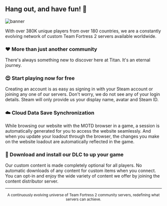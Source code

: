 
## Hang out, and have fun! 🎉
![banner](https://titan.tf/images/movienight2.png)

With over 380K unique players from over 180 countries, we are a constantly evolving network of custom Team Fortress 2 servers available worldwide.

### ❤️ More than just another community
There's always something new to discover here at Titan. It's an eternal journey.

### 😍 Start playing now for free
Creating an account is as easy as signing in with your Steam account or joining any one of our servers. Don't worry, we do not see any of your login details. Steam will only provide us your display name, avatar and Steam ID.

### ☁️ Cloud Data Save Synchronization
While browsing our website with the MOTD browser in a game, a session is automatically generated for you to access the website seamlessly. And when you update your loadout through the browser, the changes you make on the website loadout are automatically reflected in the game.

### 📂 Download and install our DLC to up your game
Our custom content is made completely optional for all players. No automatic downloads of any content for custom items when you connect. You can opt-in and enjoy the wide variety of content we offer by joining the content distributor server.


---

<sub>
<p align="center">A continuously evolving universe of Team Fortress 2 community servers, redefining what servers can achieve.</p>
</sub>
